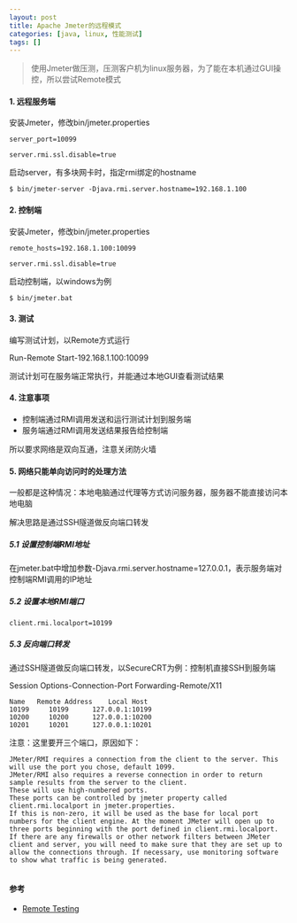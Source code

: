```yaml
---
layout: post
title: Apache Jmeter的远程模式
categories: [java, linux, 性能测试]
tags: []
---
```


> 使用Jmeter做压测，压测客户机为linux服务器，为了能在本机通过GUI操控，所以尝试Remote模式

#### 1. 远程服务端

安装Jmeter，修改bin/jmeter.properties
```
server_port=10099

server.rmi.ssl.disable=true
```

启动server，有多块网卡时，指定rmi绑定的hostname

```
$ bin/jmeter-server -Djava.rmi.server.hostname=192.168.1.100
```

#### 2. 控制端

安装Jmeter，修改bin/jmeter.properties
```
remote_hosts=192.168.1.100:10099

server.rmi.ssl.disable=true
```

启动控制端，以windows为例

```
$ bin/jmeter.bat
```

#### 3. 测试

编写测试计划，以Remote方式运行

Run-Remote Start-192.168.1.100:10099

测试计划可在服务端正常执行，并能通过本地GUI查看测试结果

#### 4. 注意事项

* 控制端通过RMI调用发送和运行测试计划到服务端
* 服务端通过RMI调用发送结果报告给控制端

所以要求网络是双向互通，注意关闭防火墙

#### 5. 网络只能单向访问时的处理方法

一般都是这种情况：本地电脑通过代理等方式访问服务器，服务器不能直接访问本地电脑

解决思路是通过SSH隧道做反向端口转发

##### 5.1 设置控制端RMI地址

在jmeter.bat中增加参数-Djava.rmi.server.hostname=127.0.0.1，表示服务端对控制端RMI调用的IP地址

##### 5.2 设置本地RMI端口

```
client.rmi.localport=10199
```

##### 5.3 反向端口转发

通过SSH隧道做反向端口转发，以SecureCRT为例：控制机直接SSH到服务端

Session Options-Connection-Port Forwarding-Remote/X11

```
Name   Remote Address    Local Host
10199     10199      127.0.0.1:10199
10200     10200      127.0.0.1:10200
10201     10201      127.0.0.1:10201
```

注意：这里要开三个端口，原因如下：

```
JMeter/RMI requires a connection from the client to the server. This will use the port you chose, default 1099.
JMeter/RMI also requires a reverse connection in order to return sample results from the server to the client.
These will use high-numbered ports.
These ports can be controlled by jmeter property called client.rmi.localport in jmeter.properties.
If this is non-zero, it will be used as the base for local port numbers for the client engine. At the moment JMeter will open up to three ports beginning with the port defined in client.rmi.localport. If there are any firewalls or other network filters between JMeter client and server, you will need to make sure that they are set up to allow the connections through. If necessary, use monitoring software to show what traffic is being generated.


```

#### 参考

* [Remote Testing](https://jmeter.apache.org/usermanual/remote-test.html)